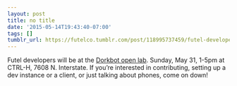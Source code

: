 ```yaml
---
layout: post
title: no title
date: '2015-05-14T19:43:40-07:00'
tags: []
tumblr_url: https://futelco.tumblr.com/post/118995737459/futel-developers-will-be-at-the-dorkbot-open
---
```

Futel developers will be at the&nbsp;[Dorkbot open lab](http://dorkbotpdx.org/openlab_05_2015/).&nbsp;Sunday, May 31, 1-5pm at CTRL-H,&nbsp;7608 N. Interstate. If you’re interested in contributing, setting up a dev instance or a client, or just talking about phones, come on down!

